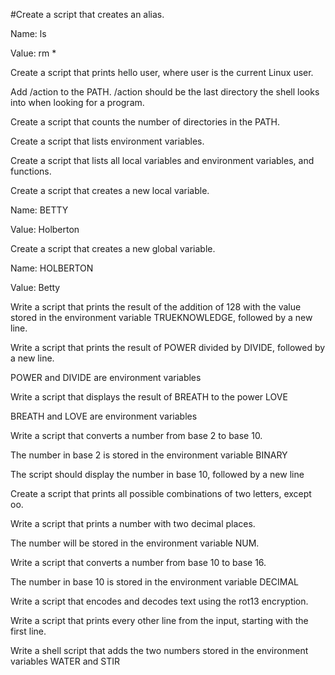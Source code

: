 #Create a script that creates an alias.



Name: ls



Value: rm *



Create a script that prints hello user, where user is the current Linux user.



Add /action to the PATH. /action should be the last directory the shell looks into when looking for a program.



Create a script that counts the number of directories in the PATH.



Create a script that lists environment variables.



Create a script that lists all local variables and environment variables, and functions.



Create a script that creates a new local variable.



Name: BETTY



Value: Holberton



Create a script that creates a new global variable.



Name: HOLBERTON



Value: Betty



Write a script that prints the result of the addition of 128 with the value stored in the environment variable TRUEKNOWLEDGE, followed by a new line.



Write a script that prints the result of POWER divided by DIVIDE, followed by a new line.



POWER and DIVIDE are environment variables



Write a script that displays the result of BREATH to the power LOVE



BREATH and LOVE are environment variables



Write a script that converts a number from base 2 to base 10.



The number in base 2 is stored in the environment variable BINARY



The script should display the number in base 10, followed by a new line



Create a script that prints all possible combinations of two letters, except oo.



Write a script that prints a number with two decimal places.



The number will be stored in the environment variable NUM.



Write a script that converts a number from base 10 to base 16.



The number in base 10 is stored in the environment variable DECIMAL



Write a script that encodes and decodes text using the rot13 encryption.



Write a script that prints every other line from the input, starting with the first line.



Write a shell script that adds the two numbers stored in the environment variables WATER and STIR

